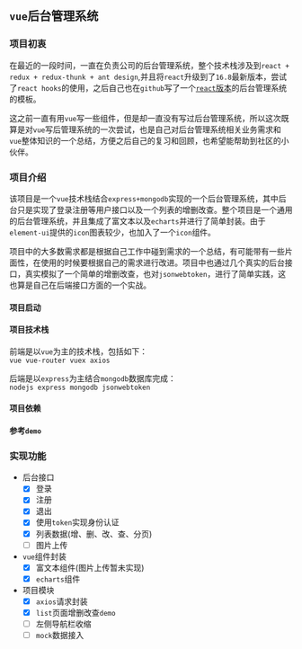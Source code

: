## `vue`后台管理系统

### 项目初衷
在最近的一段时间，一直在负责公司的后台管理系统，整个技术栈涉及到`react + redux + redux-thunk + ant design`,并且将`react`升级到了`16.8`最新版本，尝试了`react hooks`的使用，之后自己也在`github`写了一个[`react`版本](https://github.com/wangkaiwd/react-create-app-kit)的后台管理系统的模板。

这之前一直有用`vue`写一些组件，但是却一直没有写过后台管理系统，所以这次既算是对`vue`写后管理系统的一次尝试，也是自己对后台管理系统相关业务需求和`vue`整体知识的一个总结，方便之后自己的复习和回顾，也希望能帮助到社区的小伙伴。
### 项目介绍
该项目是一个`vue`技术栈结合`express+mongodb`实现的一个后台管理系统，其中后台只是实现了登录注册等用户接口以及一个列表的增删改查。整个项目是一个通用的后台管理系统，并且集成了富文本以及`echarts`并进行了简单封装。由于`element-ui`提供的`icon`图表较少，也加入了一个`icon`组件。

项目中的大多数需求都是根据自己工作中碰到需求的一个总结，有可能带有一些片面性，在使用的时候要根据自己的需求进行改进。项目中也通过几个真实的后台接口，真实模拟了一个简单的增删改查，也对`jsonwebtoken`，进行了简单实践，这也算是自己在后端接口方面的一个实战。

#### 项目启动
#### 项目技术栈
前端是以`vue`为主的技术栈，包括如下：  
`vue vue-router vuex axios`

后端是以`express`为主结合`mongodb`数据库完成：  
`nodejs express mongodb jsonwebtoken`

#### 项目依赖

#### 参考`demo`

#### 
### 实现功能
* 后台接口
    - [x] 登录
    - [x] 注册
    - [x] 退出
    - [x] 使用`token`实现身份认证
    - [x] 列表数据(增、删、改、查、分页)
    - [ ] 图片上传
* `vue`组件封装
    - [x] 富文本组件(图片上传暂未实现)
    - [x] `echarts`组件
* 项目模块
    - [x] `axios`请求封装
    - [x] `list`页面增删改查`demo`
    - [ ] 左侧导航栏收缩
    - [ ] `mock`数据接入
